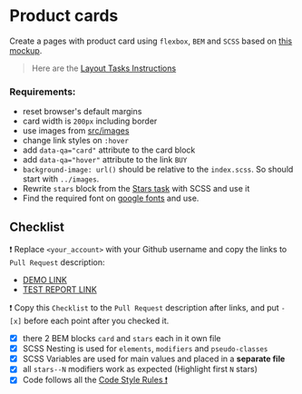 # Product cards

Create a pages with product card using `flexbox`, `BEM` and `SCSS` based on [this mockup](https://www.figma.com/file/ojkArVazq7vsX0nbpn9CxZ/Moyo-%2F-Catalog-(ENG)?node-id=11325%3A2287&mode=dev).

> Here are the [Layout Tasks Instructions](https://mate-academy.github.io/layout_task-guideline)

### Requirements:

- reset browser's default margins
- card width is `200px` including border
- use images from [src/images](src/images)
- change link styles on `:hover`
- add `data-qa="card"` attribute to the card block
- add `data-qa="hover"` attribute to the link `BUY`
- `background-image: url()` should be relative to the `index.scss`. So should start with `../images`.
- Rewrite `stars` block from the [Stars task](https://github.com/mate-academy/layout_stars) with SCSS and use it
- Find the required font on [google fonts](https://fonts.google.com/) and use.

## Checklist

❗️ Replace `<your_account>` with your Github username and copy the links to `Pull Request` description:

- [DEMO LINK](https://VladaProskura.github.io/layout_product-cards/)
- [TEST REPORT LINK](https://VladaProskura.github.io/layout_product-cards/report/html_report/)

❗️ Copy this `Checklist` to the `Pull Request` description after links, and put `- [x]` before each point after you checked it.

- [x] there 2 BEM blocks `card` and `stars` each in it own file
- [x] SCSS Nesting is used for `elements`, `modifiers` and `pseudo-classes`
- [x] SCSS Variables are used for main values and placed in a **separate file**
- [x] all `stars--N` modifiers work as expected (Highlight first `N` stars)
- [x] Code follows all the [Code Style Rules ❗️](https://mate-academy.github.io/layout_task-guideline/html-css-code-style-rules)
